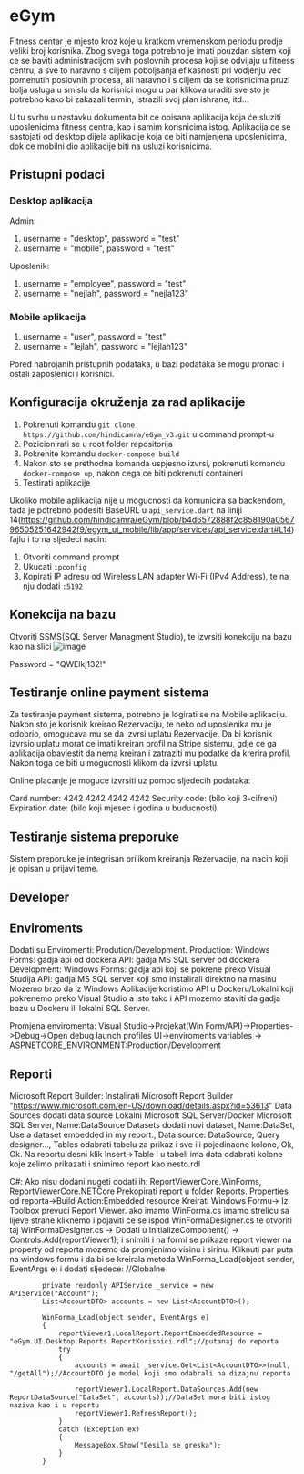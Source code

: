 # eGym

Fitness centar je mjesto kroz koje u kratkom vremenskom periodu prodje veliki broj korisnika. Zbog svega toga potrebno je imati pouzdan sistem koji ce se baviti administracijom svih poslovnih procesa koji se odvijaju u fitness centru, a sve to naravno s ciljem poboljsanja efikasnosti pri vodjenju vec pomenutih poslovnih procesa, ali naravno i s ciljem da se korisnicima pruzi bolja usluga u smislu da korisnici mogu u par klikova uraditi sve sto je potrebno kako bi zakazali termin, istrazili svoj plan ishrane, itd...

U tu svrhu u nastavku dokumenta bit ce opisana aplikacija koja će sluziti uposlenicima fitness centra, kao i samim korisnicima istog. Aplikacija ce se sastojati od desktop dijela aplikacije koja ce biti namjenjena uposlenicima, dok ce mobilni dio aplikacije biti na usluzi korisnicima.

## Pristupni podaci

### Desktop aplikacija

Admin:
1. username = "desktop", password = "test"
2. username = "mobile", password = "test"

Uposlenik:
1. username = "employee", password = "test"
2. username = "nejlah", password = "nejla123"

### Mobile aplikacija

1. username = "user", password = "test"
2. username = "lejlah", password = "lejlah123"

Pored nabrojanih pristupnih podataka, u bazi podataka se mogu pronaci i ostali zaposlenici i korisnici.

## Konfiguracija okruženja za rad aplikacije

1. Pokrenuti komandu `git clone https://github.com/hindicamra/eGym_v3.git` u command prompt-u
2. Pozicionirati se u root folder repositorija
3. Pokrenite komandu `docker-compose build`
4. Nakon sto se prethodna komanda uspjesno izvrsi, pokrenuti komandu `docker-compose up`, nakon cega ce biti pokrenuti containeri
5. Testirati aplikacije

Ukoliko mobile aplikacija nije u mogucnosti da komunicira sa backendom, tada je potrebno podesiti BaseURL u `api_service.dart` na liniji 14(https://github.com/hindicamra/eGym/blob/b4d6572888f2c858190a056796505251642942f9/egym_ui_mobile/lib/app/services/api_service.dart#L14) fajlu i to na sljedeci nacin:
1. Otvoriti command prompt
2. Ukucati `ipconfig`
3. Kopirati IP adresu od Wireless LAN adapter Wi-Fi (IPv4 Address), te na nju dodati `:5192`

## Konekcija na bazu

Otvoriti SSMS(SQL Server Managment Studio), te izvrsiti konekciju na bazu kao na slici
![image](https://github.com/hindicamra/eGym/assets/126388697/739cbcb7-702c-4f84-8f7a-941c6c0cfa93)

Password = "QWElkj132!"

## Testiranje online payment sistema

Za testiranje payment sistema, potrebno je logirati se na Mobile aplikaciju.
Nakon sto je korisnik kreirao Rezervaciju, te neko od uposlenika mu je odobrio, omogucava mu se da izvrsi uplatu Rezervacije. 
Da bi korisnik izvrsio uplatu morat ce imati kreiran profil na Stripe sistemu, gdje ce ga aplikacija obavjestit da nema kreiran i zatraziti mu podatke da krerira profil. Nakon toga ce biti u mogucnosti klikom da izvrsi uplatu.

Online placanje je moguce izvrsiti uz pomoc sljedecih podataka:

Card number: 4242 4242 4242 4242
Security code: (bilo koji 3-cifreni)
Expiration date: (bilo koji mjesec i godina u buducnosti)

## Testiranje sistema preporuke

Sistem preporuke je integrisan prilikom kreiranja Rezervacije, na nacin koji je opisan u prijavi teme.

## Developer

## Enviroments

Dodati su Enviromenti: Prodution/Development.
Production:
	Windows Forms: gadja api od dockera
	API: gadja MS SQL server od dockera
Development:
	Windows Forms: gadja api koji se pokrene preko Visual Studija
	API: gadja MS SQL server koji smo instalirali direktno na masinu
Mozemo brzo da iz Windows Aplikacije koristimo API u Dockeru/Lokalni koji pokrenemo preko Visual Studio a isto tako i API mozemo staviti da gadja bazu u Dockeru ili lokalni SQL Server.

Promjena enviromenta:
	Visual Studio->Projekat(Win Form/API)->Properties->Debug->Open debug launch profiles UI->enviroments variables -> ASPNETCORE_ENVIRONMENT:Production/Development

## Reporti

Microsoft Report Builder:
Instalirati Microsoft Report Builder "https://www.microsoft.com/en-US/download/details.aspx?id=53613"
Data Sources dodati data source Lokalni Microsoft SQL Server/Docker Microsoft SQL Server, Name:DataSource
Datasets dodati novi dataset, Name:DataSet, Use a dataset embedded in my report., Data source: DataSource, Query designer..., Tables odabrati tabelu za prikaz i sve ili pojedinacne kolone, Ok, Ok. Na reportu desni klik Insert->Table i u tabeli ima data odabrati kolone koje zelimo prikazati i snimimo report kao nesto.rdl

C#:
Ako nisu dodani nugeti dodati ih: ReportViewerCore.WinForms, ReportViewerCore.NETCore
Prekopirati report u folder Reports. Properties od reporta->Build Action:Embedded resource
Kreirati Windows Formu-> Iz Toolbox prevuci Report Viewer.
ako imamo WinForma.cs imamo strelicu sa lijeve strane kliknemo i pojaviti ce se ispod WinFormaDesigner.cs te otvoriti taj WinFormaDesigner.cs -> Dodati u InitializeComponent() -> Controls.Add(reportViewer1); i snimiti i na formi se prikaze report viewer na property od reporta mozemo da promjenimo visinu i sirinu.
Kliknuti par puta na windows formu i da bi se kreirala metoda WinForma_Load(object sender, EventArgs e) i dodati sljedece:
            //Globalne

            private readonly APIService _service = new APIService("Account");
            List<AccountDTO> accounts = new List<AccountDTO>();

            WinForma_Load(object sender, EventArgs e) 
            {
                reportViewer1.LocalReport.ReportEmbeddedResource = "eGym.UI.Desktop.Reports.ReportKorisnici.rdl";//putanaj do reporta
                try
                {
                    accounts = await _service.Get<List<AccountDTO>>(null, "/getAll");//AccountDTO je model koji smo odabrali na dizajnu reporta

                    reportViewer1.LocalReport.DataSources.Add(new ReportDataSource("DataSet", accounts));//DataSet mora biti istog naziva kao i u reportu
                    reportViewer1.RefreshReport();
                }
                catch (Exception ex)
                {
                    MessageBox.Show("Desila se greska");
                }
            }